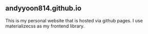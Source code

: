 ## andyyoon814.github.io

This is my personal website that is hosted via github pages. 
I use materializecss as my frontend library.

